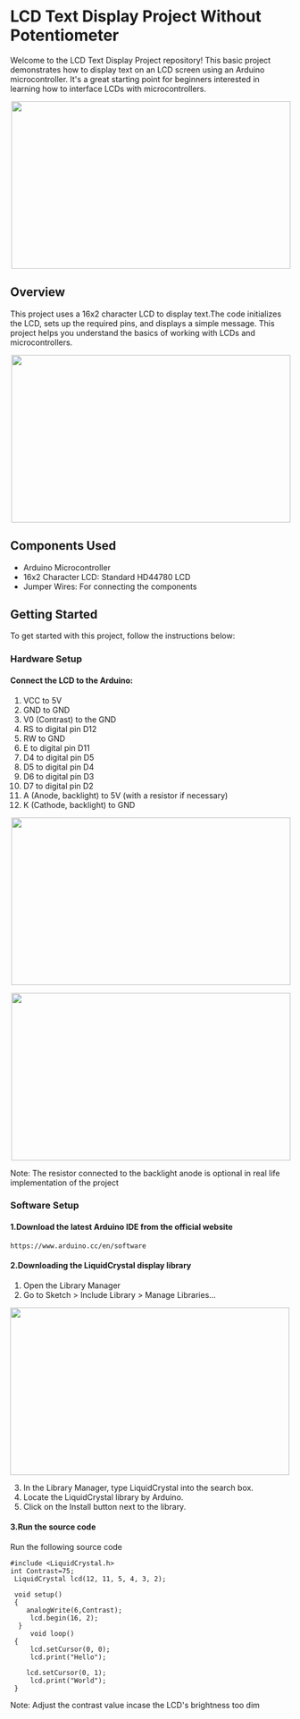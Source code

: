 # LCD Text Display Project Without Potentiometer
Welcome to the LCD Text Display Project repository! This basic project demonstrates how to display text on an LCD screen using an Arduino microcontroller. It's a great starting point for beginners interested in learning how to interface LCDs with microcontrollers.
<p align="center">
  <img src="https://github.com/Iswarya-Singaram/LCD-Connection-In-Arduino/assets/145309713/e4bd805a-d4bd-4c27-a973-3b0b6eac6880" width="500" height="300">
</p>

## Overview
This project uses a 16x2 character LCD to display text.The code initializes the LCD, sets up the required pins, and displays a simple message. This project helps you understand the basics of working with LCDs and microcontrollers.
<p align="center">
  <img src="https://github.com/Iswarya-Singaram/LCD-Connection-In-Arduino/assets/145309713/c31e42b2-5617-4f51-99b8-4594de5ff5d4" width="500" height="300">
</p>

## Components Used
<ul>
<li>Arduino Microcontroller</li>
<li>16x2 Character LCD: Standard HD44780 LCD</li>
<li>Jumper Wires: For connecting the components</li>
</ul>

## Getting Started
To get started with this project, follow the instructions below:
### Hardware Setup
#### Connect the LCD to the Arduino:
1. VCC to 5V
2. GND to GND
3. V0 (Contrast) to the GND
4. RS to digital pin D12
5. RW to GND
6. E to digital pin D11
7. D4 to digital pin D5
8. D5 to digital pin D4
9. D6 to digital pin D3
10. D7 to digital pin D2
11. A (Anode, backlight) to 5V (with a resistor if necessary)
13. K (Cathode, backlight) to GND

 <p align="center">
  <img src="https://github.com/Iswarya-Singaram/LCD-Text-Display-Project-Without-Potentiometer/assets/145309713/d0584e79-bb23-410d-9898-08415b1563dd" width="500" height="300">
</p>

<p align="center">
  <img src="https://github.com/Iswarya-Singaram/LCD-Connection-In-Arduino/assets/145309713/5a43ceb4-3d87-4d36-a359-a66f8d425461" width="500" height="300">
</p>

Note: The resistor connected to the backlight anode is optional in real life implementation of the project

###  Software Setup
#### 1.Download the latest Arduino IDE from the official website
~~~
https://www.arduino.cc/en/software
~~~
#### 2.Downloading the LiquidCrystal display library
1. Open the Library Manager
2. Go to Sketch > Include Library > Manage Libraries...
   <p align="center">
  <img src="https://github.com/Iswarya-Singaram/LCD-Connection-In-Arduino/assets/145309713/2068df2a-1a64-4f2e-8a1d-d51c2338e2cd" width="500" height="300">
</p>

3. In the Library Manager, type LiquidCrystal into the search box.
5. Locate the LiquidCrystal library by Arduino.
6. Click on the Install button next to the library.

#### 3.Run the source code
Run the following source code
~~~
#include <LiquidCrystal.h> 
int Contrast=75;
 LiquidCrystal lcd(12, 11, 5, 4, 3, 2);  

 void setup()
 {
    analogWrite(6,Contrast);
     lcd.begin(16, 2);
  } 
     void loop()
 { 
     lcd.setCursor(0, 0);
     lcd.print("Hello");
   
    lcd.setCursor(0, 1);
     lcd.print("World");
 }
~~~
Note: Adjust the contrast value incase the LCD's brightness too dim 

